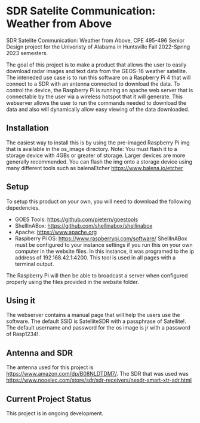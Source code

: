 # SDR Satelite Communication: Weather from Above
SDR Satelite Communication: Weather from Above, CPE 495-496 Senior Design project for the Univeristy of Alabama in Huntsville Fall 2022-Spring 2023 semesters.

The goal of this project is to make a product that allows the user to easily download radar images and text data from the GEOS-16 weather satellite.  The inteneded use case is to run this software on a Raspberry Pi 4 that will connect to a SDR with an antenna connected to download the data.  To control the device, the Raspberry Pi is running an apache web server that is connectable by the user via a wireless hotspot that it will generate.  This webserver allows the user to run the commands needed to download the data and also will dynamically allow easy viewing of the data downloaded.

## Installation
The easiest way to install this is by using the pre-imaged Raspberry Pi img that is available in the os_image directory.  Note: You must flash it to a storage device with 4GBs or greater of storage.  Larger devices are more generally recommended.  You can flash the img onto a storage device using many different tools such as balenaEtcher https://www.balena.io/etcher

## Setup
To setup this product on your own, you will need to download the following depedencies.
- GOES Tools: https://github.com/pietern/goestools
- ShellInABox: https://github.com/shellinabox/shellinabox
- Apache: https://www.apache.org
- Raspberry Pi OS: https://www.raspberrypi.com/software/
ShellInABox must be configured to your instance settings if you run this on your own computer in the website files.  In this instance, it was programed to the ip address of 192.168.42.1:4200.  This tool is used in all pages with a terminal output.

The Raspberry Pi will then be able to broadcast a server when configured properly using the files provided in the website folder.

## Using it
The webserver contains a manual page that will help the users use the software.  The default SSID is SatelliteSDR with a passphrase of Satellite!.  The default username and password for the os image is jr with a password of Rasp1234!.

## Antenna and SDR
The antenna used for this project is https://www.amazon.com/dp/B08NLDTDM7/.  The SDR that was used was https://www.nooelec.com/store/sdr/sdr-receivers/nesdr-smart-xtr-sdr.html
## Current Project Status
This project is in ongoing development.
